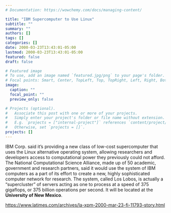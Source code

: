 ```yaml
---
# Documentation: https://wowchemy.com/docs/managing-content/

title: "IBM Supercomputer to Use Linux"
subtitle: ""
summary: ""
authors: []
tags: []
categories: []
date: 2000-03-23T13:43:01-05:00
lastmod: 2000-03-23T13:43:01-05:00
featured: false
draft: false

# Featured image
# To use, add an image named `featured.jpg/png` to your page's folder.
# Focal points: Smart, Center, TopLeft, Top, TopRight, Left, Right, BottomLeft, Bottom, BottomRight.
image:
  caption: ""
  focal_point: ""
  preview_only: false

# Projects (optional).
#   Associate this post with one or more of your projects.
#   Simply enter your project's folder or file name without extension.
#   E.g. `projects = ["internal-project"]` references `content/project/deep-learning/index.md`.
#   Otherwise, set `projects = []`.
projects: []
---
```


IBM Corp. said it’s providing a new class of low-cost supercomputer that uses the Linux alternative operating system, allowing researchers and developers access to computational power they previously could not afford. The National Computational Science Alliance, made up of 50 academic, government and research partners, said it would use the system of IBM computers as a part of its effort to create a new, highly sophisticated computer network for research. The system, called Los Lobos, is actually a “supercluster” of servers acting as one to process at a speed of 375 gigaflops, or 375 billion operations per second. It will be located at the **University of New Mexico**.


https://www.latimes.com/archives/la-xpm-2000-mar-23-fi-11793-story.html
